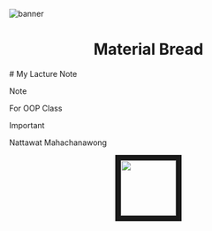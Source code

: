 ![banner](https://wallpapers.com/images/hd/tree-background-e7n2n1q2cshorl07.jpg)

<h1 align="center">Material Bread</h1>
# My Lacture Note

> [!NOTE]
> For OOP Class

> [!IMPORTANT]
> Nattawat Mahachanawong

<p align="center">
  <img src="https://media.giphy.com/media/v1.Y2lkPTc5MGI3NjExaDA5cnh5azF3NHF3aWQ2Ym84djduem5vem80dGpiNnN0bTg0dm9ubCZlcD12MV9pbnRlcm5hbF9naWZfYnlfaWQmY3Q9Zw/sJWNLTclcvVmw/giphy.gif" width="100" height="100" border="10"/>
</p>



